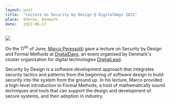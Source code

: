 ```yaml
---
layout: post
title:  "Lecture on Security by Design @ DigitalDays 2021"
place:  Odense, Denmark
date:   2021-06-17
---
```

<img class="img-fluid mx-auto d-block" src="/images/posts/digitaldays2021.jpg">

On the 17<sup>th</sup> of June, [Marco Peressotti](/people.html#mp) gave a lecture on Security by Design and Formal Methods at [DigitalDays](https://digitallead.dk/kalender/security-by-design-digitaldays-event/), an event organised by Denmark's cluster organization for digital technologies [DigitalLead](https://digitallead.dk/english/).

<!--more-->

Security by Design is a software development approach that integrates security tactics and patterns from the beginning of software design to build security into the system from the ground up. In his lecture, Marco provided a high-level introduction to Formal Methods, a host of mathematically sound techniques and tools that can support the design and development of secure systems, and their adoption in industry.